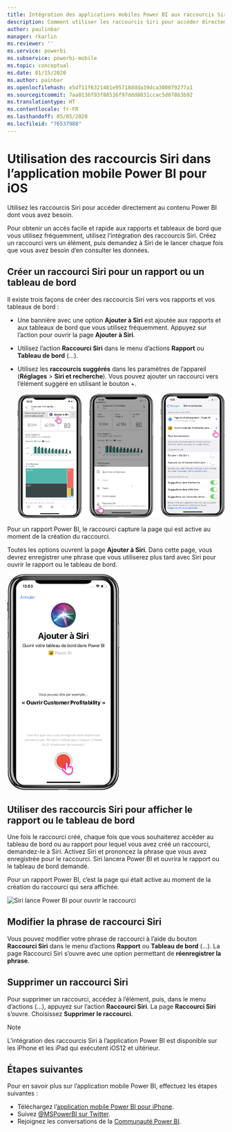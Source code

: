 ```yaml
---
title: Intégration des applications mobiles Power BI aux raccourcis Siri
description: Comment utiliser les raccourcis Siri pour accéder directement au contenu Power BI dont vous avez besoin.
author: paulinbar
manager: rkarlin
ms.reviewer: ''
ms.service: powerbi
ms.subservice: powerbi-mobile
ms.topic: conceptual
ms.date: 01/15/2020
ms.author: painbar
ms.openlocfilehash: e5df11f6321481e95718ddda39dca300079277a1
ms.sourcegitcommit: 7aa0136f93f88516f97ddd8031ccac5d07863b92
ms.translationtype: HT
ms.contentlocale: fr-FR
ms.lasthandoff: 05/05/2020
ms.locfileid: "76537988"
---
```

# <a name="using-siri-shortcuts-in-power-bi-mobile-ios-app"></a>Utilisation des raccourcis Siri dans l’application mobile Power BI pour iOS

Utilisez les raccourcis Siri pour accéder directement au contenu Power BI dont vous avez besoin.

Pour obtenir un accès facile et rapide aux rapports et tableaux de bord que vous utilisez fréquemment, utilisez l’intégration des raccourcis Siri. Créez un raccourci vers un élément, puis demandez à Siri de le lancer chaque fois que vous avez besoin d’en consulter les données.

## <a name="create-siri-shortcut-for-a-report-or-dashboard"></a>Créer un raccourci Siri pour un rapport ou un tableau de bord

Il existe trois façons de créer des raccourcis Siri vers vos rapports et vos tableaux de bord :

- Une bannière avec une option **Ajouter à Siri** est ajoutée aux rapports et aux tableaux de bord que vous utilisez fréquemment. Appuyez sur l’action pour ouvrir la page **Ajouter à Siri**.
    
- Utilisez l’action **Raccourci Siri** dans le menu d’actions **Rapport** ou **Tableau de bord** (...).
    
- Utilisez les **raccourcis suggérés** dans les paramètres de l’appareil (**Réglages** > **Siri et recherche**). Vous pouvez ajouter un raccourci vers l’élément suggéré en utilisant le bouton +.
     
     ![Créer un raccourci](./media/mobile-apps-ios-siri-search/power-bi-siri-create-shortcut.png)

Pour un rapport Power BI, le raccourci capture la page qui est active au moment de la création du raccourci. 

Toutes les options ouvrent la page **Ajouter à Siri**. Dans cette page, vous devrez enregistrer une phrase que vous utiliserez plus tard avec Siri pour ouvrir le rapport ou le tableau de bord. 
   
![Page Ajouter à Siri](./media/mobile-apps-ios-siri-search/power-bi-siri-add-page.png)
    

## <a name="use-siri-shortcuts-to-view-report-or-dashboard"></a>Utiliser des raccourcis Siri pour afficher le rapport ou le tableau de bord

Une fois le raccourci créé, chaque fois que vous souhaiterez accéder au tableau de bord ou au rapport pour lequel vous avez créé un raccourci, demandez-le à Siri.
Activez Siri et prononcez la phrase que vous avez enregistrée pour le raccourci. Siri lancera Power BI et ouvrira le rapport ou le tableau de bord demandé. 

Pour un rapport Power BI, c’est la page qui était active au moment de la création du raccourci qui sera affichée.


  ![Siri lance Power BI pour ouvrir le raccourci](./media/mobile-apps-ios-siri-search/power-bi-siri-open.png)
  

## <a name="edit-siri-shortcut-phrase"></a>Modifier la phrase de raccourci Siri 
Vous pouvez modifier votre phrase de raccourci à l’aide du bouton **Raccourci Siri** dans le menu d’actions **Rapport** ou **Tableau de bord** (...). La page Raccourci Siri s’ouvre avec une option permettant de **réenregistrer la phrase**. 

## <a name="delete-siri-shortcut"></a>Supprimer un raccourci Siri 
Pour supprimer un raccourci, accédez à l’élément, puis, dans le menu d’actions (...), appuyez sur l’action **Raccourci Siri**. La page **Raccourci Siri** s’ouvre. Choisissez **Supprimer le raccourci**.


> [!NOTE]
> L’intégration des raccourcis Siri à l’application Power BI est disponible sur les iPhone et les iPad qui exécutent iOS12 et ultérieur.
> 

## <a name="next-steps"></a>Étapes suivantes
Pour en savoir plus sur l’application mobile Power BI, effectuez les étapes suivantes : 

* Téléchargez l’[application mobile Power BI pour iPhone](https://go.microsoft.com/fwlink/?LinkId=522062).
* Suivez [@MSPowerBI sur Twitter](https://twitter.com/MSPowerBI).
* Rejoignez les conversations de la [Communauté Power BI](https://community.powerbi.com/).

